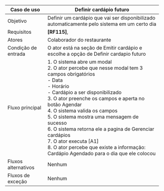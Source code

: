 | Caso de uso         | Definir cardápio futuro                                                                                                                                                                                                                                                                                                                                                                                                                                                                     |
| ------------------- | ------------------------------------------------------------------------------------------------------------------------------------------------------------------------------------------------------------------------------------------------------------------------------------------------------------------------------------------------------------------------------------------------------------------------------------------------------------------------------------------- |
| Objetivo            | Definir um cardápio que vai ser disponibilizado automaticamente pelo sistema em um certo dia                                                                                                                                                                                                                                                                                                                                                                                                |
| Requisitos          | **[RF115]**,                                                                                                                                                                                                                                                                                                                                                                                                                                                                                |
| Atores              | Colaborador do restaurante                                                                                                                                                                                                                                                                                                                                                                                                                                                                  |
| Condição de entrada | O ator está na seção de Emitir cardápio e escolhe a opção de Definir cardapio futuro                                                                                                                                                                                                                                                                                                                                                                                                        |
| Fluxo principal     | 1. O sistema abre um modal<br>2. O ator percebe que nesse modal tem 3 campos obrigatórios<br>        - Data<br>		- Horário<br>		- Cardápio a ser disponibilizado<br>3. O ator preenche os campos e aperta no botão Agendar<br>4. O sistema valida os campos<br>5. O sistema mostra uma mensagem de sucesso<br>6. O sistema retorna ele a pagina de Gerenciar cardápios<br>7. O ator executa [A1]<br>8. O ator percebe que existe a informação: Cardápio Agendado para o dia que ele colocou |
| Fluxos alternativos | Nenhum                                                                                                                                                                                                                                                                                                                                                                                                                                                                                      |
| Fluxos de exceção   | Nenhum                                                                                                                                                                                                                                                                                                                                                                                                                                                                                      |
